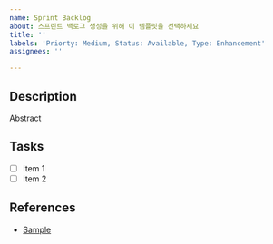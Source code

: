 ```yaml
---
name: Sprint Backlog
about: 스프린트 백로그 생성을 위해 이 템플릿을 선택하세요
title: ''
labels: 'Priorty: Medium, Status: Available, Type: Enhancement'
assignees: ''

---
```


## Description
Abstract

## Tasks

- [ ] Item 1
- [ ] Item 2

## References
- [Sample](http://google.com)
